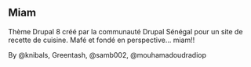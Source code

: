 ## Miam

Thème Drupal 8 créé par la communauté Drupal Sénégal pour un site de recette de cuisine. Mafé et fondé en perspective... miam!!

By @knibals, Greentash, @samb002, @mouhamadoudradiop
